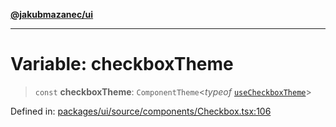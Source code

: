 [**@jakubmazanec/ui**](../README.md)

---

# Variable: checkboxTheme

> `const` **checkboxTheme**: `ComponentTheme`\<_typeof_ [`useCheckboxTheme`](useCheckboxTheme.md)\>

Defined in:
[packages/ui/source/components/Checkbox.tsx:106](https://github.com/jakubmazanec/tools/blob/a9ba87d349a220bbed24d161794f90a6ba6009e5/packages/ui/source/components/Checkbox.tsx#L106)
